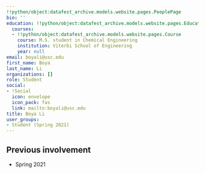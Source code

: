 ```yaml
---
!!python/object:datafest_archive.models.website.pages.PeoplePage
bio: ''
education: !!python/object:datafest_archive.models.website.pages.Education
  courses:
  - !!python/object:datafest_archive.models.website.pages.Course
    course: M.S. student in Chemical Engineering
    institution: Viterbi School of Engineering
    year: null
email: boyali@usc.edu
first_name: Boya
last_name: Li
organizations: []
role: Student
social:
- !Social
  icon: envelope
  icon_pack: fas
  link: mailto:boyali@usc.edu
title: Boya Li
user_groups:
- Student (Spring 2021)
---
```



## Previous involvement

* Spring 2021

